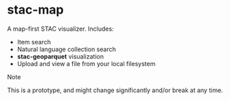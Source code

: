 # stac-map

A map-first STAC visualizer.
Includes:

- Item search
- Natural language collection search
- **stac-geoparquet** visualization
- Upload and view a file from your local filesystem

> [!NOTE]
> This is a prototype, and might change significantly and/or break at any time.
